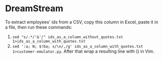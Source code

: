 # DreamStream

To extract employees' ids from a CSV, copy this column in Excel, paste it in a file, then run these commands:
1. `sed "s/.*/'&'/" ids_as_a_column_without_quotes.txt 1>ids_as_a_column_with_quotes.txt`
2. `sed ':a; N; $!ba; s/\n/,/g' ids_as_a_column_with_quotes.txt 1>customer-emulator.py`.
After that wrap a resulting line with () in Vim.
